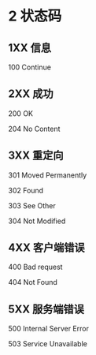 # 2 状态码

## 1XX 信息

100 Continue

## 2XX 成功

200 OK

204 No Content

## 3XX 重定向

301 Moved Permanently

302 Found

303 See Other

304 Not Modified

## 4XX 客户端错误

400 Bad request

404 Not Found

## 5XX 服务端错误

500 Internal Server Error

503 Service Unavailable


